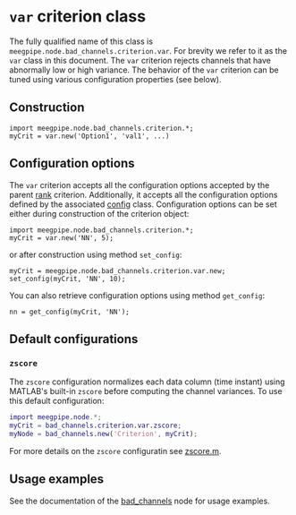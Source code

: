 `var` criterion class
===

The fully qualified name of this class is
`meegpipe.node.bad_channels.criterion.var`. For brevity we refer to it as the
`var` class in this document. The `var` criterion rejects channels that have
abnormally low or high variance. The behavior of the `var` criterion can be
tuned using various configuration properties (see below).

## Construction

	import meegpipe.node.bad_channels.criterion.*;
	myCrit = var.new('Option1', 'val1', ...)



## Configuration options

The `var` criterion accepts all the configuration options accepted by the
parent [rank][rank] criterion. Additionally, it accepts all the configuration
options defined by the associated [config][config] class. Configuration options
can be set either during construction of the criterion object:

    import meegpipe.node.bad_channels.criterion.*;
    myCrit = var.new('NN', 5);

or after construction using method `set_config`:

    myCrit = meegpipe.node.bad_channels.criterion.var.new;
    set_config(myCrit, 'NN', 10);

[config]: ./config.md
[rank]: ../+rank/README.md

You can also retrieve configuration options using method `get_config`:

    nn = get_config(myCrit, 'NN');


## Default configurations

### `zscore`

The `zscore` configuration normalizes each data column (time instant) 
using MATLAB's built-in `zscore` before computing the channel variances.
To use this default configuration:

````matlab
import meegpipe.node.*;
myCrit = bad_channels.criterion.var.zscore;
myNode = bad_channels.new('Criterion', myCrit);
````

For more details on the `zscore` configuratin see [zscore.m][zscore]. 

[zscore]: ./zscore.m


## Usage examples

See the documentation of the [bad_channels][badchans] node for usage examples.

[badchans]: ../../README.md
